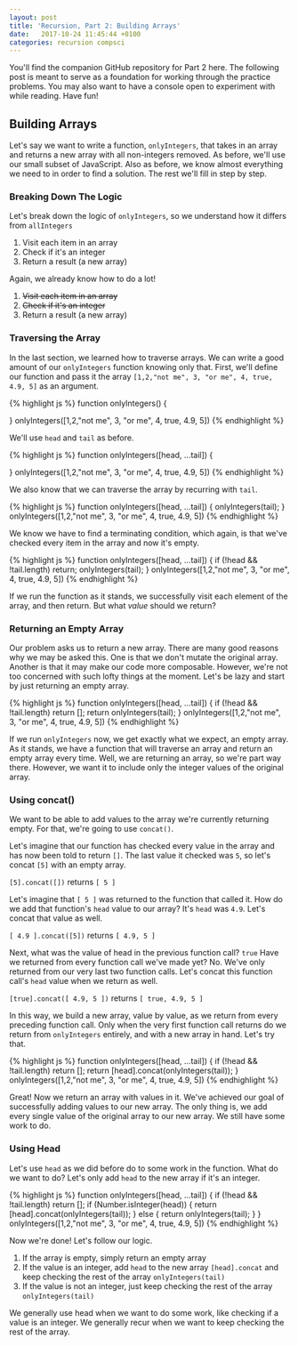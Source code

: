 ```yaml
---
layout: post
title: 'Recursion, Part 2: Building Arrays'
date:   2017-10-24 11:45:44 +0100 
categories: recursion compsci
---
```


You'll find the companion GitHub repository for Part 2 here.  The following post is meant to serve as a foundation for working through the practice problems. You may also want to have a console open to experiment with while reading.  Have fun!

## Building Arrays

Let's say we want to write a function, `onlyIntegers`, that takes in an array and returns a new array with all non-integers removed.  As before, we'll use our small subset of JavaScript.  Also as before, we know almost everything we need to in order to find a solution.  The rest we'll fill in step by step.

### Breaking Down The Logic 

Let's break down the logic of `onlyIntegers`, so we understand how it differs from `allIntegers`

1. Visit each item in an array
2. Check if it's an integer
3. Return a result (a new array)

Again, we already know how to do a lot!

1. ~~Visit each item in an array~~
2. ~~Check if it's an integer~~
3. Return a result (a new array)

### Traversing the Array

In the last section, we learned how to traverse arrays.  We can write a good amount of our `onlyIntegers` function knowing only that.  First, we'll define our function and pass it the array `[1,2,"not me", 3, "or me", 4, true, 4.9, 5]` as an argument.

{% highlight js %}
function onlyIntegers() {

}
onlyIntegers([1,2,"not me", 3, "or me", 4, true, 4.9, 5])
{% endhighlight %}

We'll use `head` and `tail` as before.

{% highlight js %}
function onlyIntegers([head, ...tail]) {

}
onlyIntegers([1,2,"not me", 3, "or me", 4, true, 4.9, 5])
{% endhighlight %}

We also know that we can traverse the array by recurring with `tail`.

{% highlight js %}
function onlyIntegers([head, ...tail]) {
  onlyIntegers(tail);
}
onlyIntegers([1,2,"not me", 3, "or me", 4, true, 4.9, 5])
{% endhighlight %}

We know we have to find a terminating condition, which again, is that we've checked every item in the array and now it's empty.

{% highlight js %}
function onlyIntegers([head, ...tail]) {
  if (!head && !tail.length) return;
  onlyIntegers(tail);
}
onlyIntegers([1,2,"not me", 3, "or me", 4, true, 4.9, 5])
{% endhighlight %}

If we run the function as it stands, we successfully visit each element of the array, and then return.  But what *value* should we return?

### Returning an Empty Array

Our problem asks us to return a new array.  There are many good reasons why we may be asked this.  One is that we don't mutate the original array.  Another is that it may make our code more composable.  However, we're not too concerned with such lofty things at the moment.  Let's be lazy and start by just returning an empty array.  

{% highlight js %}
function onlyIntegers([head, ...tail]) {
  if (!head && !tail.length) return [];
  return onlyIntegers(tail);
}
onlyIntegers([1,2,"not me", 3, "or me", 4, true, 4.9, 5])
{% endhighlight %}

If we run `onlyIntegers` now, we get exactly what we expect,  an empty array.  As it stands, we have a function that will traverse an array and return an empty array every time.  Well, we are returning an array, so we're part way there.  However, we want it to include only the integer values of the original array.  

### Using concat()

We want to be able to add values to the array we're currently returning empty.  For that, we're going to use `concat()`.  

Let's imagine that our function has checked every value in the array and has now been told to return `[]`.  The last value it checked was `5`, so let's concat `[5]` with an empty array.

`[5].concat([])` returns `[ 5 ]`

Let's imagine that `[ 5 ]` was returned to the function that called it.  How do we add that function's `head` value to our array? It's `head` was `4.9`.  Let's concat that value as well.

`[ 4.9 ].concat([5])` returns `[ 4.9, 5 ]`

Next, what was the value of head in the previous function call?  `true` Have we returned from every function call we've made yet? No.  We've only returned from our very last two function calls.  Let's concat this function call's `head` value when we return as well.

`[true].concat([ 4.9, 5 ])` returns `[ true, 4.9, 5 ]`

In this way, we build a new array, value by value, as we return from every preceding function call.  Only when the very first function call returns do we return from `onlyIntegers` entirely, and with a new array in hand.  Let's try that.


{% highlight js %}
function onlyIntegers([head, ...tail]) {
  if (!head && !tail.length) return [];
  return [head].concat(onlyIntegers(tail));
}
onlyIntegers([1,2,"not me", 3, "or me", 4, true, 4.9, 5])
{% endhighlight %}

Great! Now we return an array with values in it.  We've achieved our goal of successfully adding values to our new array.  The only thing is, we add every single value of the original array to our new array.  We still have some work to do.

### Using Head

Let's use `head` as we did before do to some work in the function.  What do we want to do?  Let's only add `head` to the new array if it's an integer.

{% highlight js %}
function onlyIntegers([head, ...tail]) {
  if (!head && !tail.length) return [];
  if (Number.isInteger(head)) {
    return [head].concat(onlyIntegers(tail));
  } else {
    return onlyIntegers(tail);
  }
}
onlyIntegers([1,2,"not me", 3, "or me", 4, true, 4.9, 5])
{% endhighlight %}

Now we're done!  Let's follow our logic.

1. If the array is empty, simply return an empty array
2. If the value is an integer, add `head` to the new array `[head].concat` and keep checking the rest of the array `onlyIntegers(tail)`
3. If the value is not an integer, just keep checking the rest of the array `onlyIntegers(tail)`

We generally use head when we want to do some work, like checking if a value is an integer.
We generally recur when we want to keep checking the rest of the array.  


